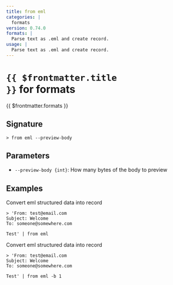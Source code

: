 ```yaml
---
title: from eml
categories: |
  formats
version: 0.74.0
formats: |
  Parse text as .eml and create record.
usage: |
  Parse text as .eml and create record.
---
```


# <code>{{ $frontmatter.title }}</code> for formats

<div class='command-title'>{{ $frontmatter.formats }}</div>

## Signature

```> from eml --preview-body```

## Parameters

 -  `--preview-body {int}`: How many bytes of the body to preview

## Examples

Convert eml structured data into record
```shell
> 'From: test@email.com
Subject: Welcome
To: someone@somewhere.com

Test' | from eml
```

Convert eml structured data into record
```shell
> 'From: test@email.com
Subject: Welcome
To: someone@somewhere.com

Test' | from eml -b 1
```
